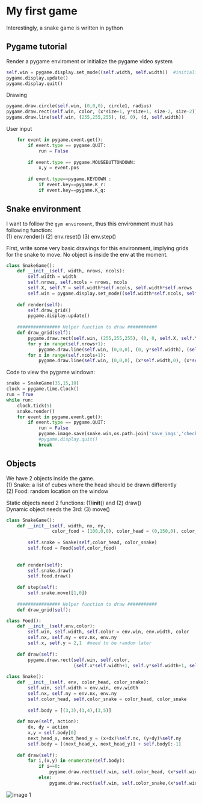 # My first game

Interestingly, a snake game is written in python

## Pygame tutorial

Render a pygame enviroment or initialize the pygame video system

```python
self.win = pygame.display.set_mode((self.width, self.width))  #initialize a surface, we will draw on this surface
pygame.display.update()
pygame.display.quit()
```

Drawing
```python
pygame.draw.circle(self.win, (0,0,0), circle1, radius)
pygame.draw.rect(self.win, color, (x*size+1, y*size+1, size-2, size-2))
pygame.draw.line(self.win, (255,255,255), (d, 0), (d, self.width))
```

User input
```python
    for event in pygame.event.get():
        if event.type == pygame.QUIT:
            run = False
            
        if event.type == pygame.MOUSEBUTTONDOWN:
            x,y = event.pos
        
        if event.type==pygame.KEYDOWN :
            if event.key==pygame.K_r:
            if event.key==pygame.K_q:
```

## Snake environment
I want to follow the `gym enviroment`, thus this environment must has following function:   
(1) env.render()    (2) env.reset()     (3) env.step() 

First, write some very basic drawings for this environment, implying grids for the snake to move. 
No object is inside the env at the moment.

```python
class SnakeGame():    
    def __init__(self, width, nrows, ncols):
        self.width = width
        self.nrows, self.ncols = nrows, ncols
        self.X, self.Y = self.width*self.ncols, self.width*self.nrows
        self.win = pygame.display.set_mode((self.width*self.ncols, self.width*(self.nrows+2)))
        
    def render(self):
        self.draw_grid()
        pygame.display.update()
        
    ################ Helper function to draw ###########
    def draw_grid(self):
        pygame.draw.rect(self.win, (255,255,255), (0, 0, self.X, self.Y+2*self.width))
        for y in range(self.nrows+1):
            pygame.draw.line(self.win, (0,0,0), (0, y*self.width), (self.X, y*self.width))
        for x in range(self.ncols+1):
            pygame.draw.line(self.win, (0,0,0), (x*self.width,0), (x*self.width,self.Y))
```

Code to view the pygame windown:
```python
snake = SnakeGame(35,15,10)
clock = pygame.time.Clock()
run = True
while run:
    clock.tick(5)
    snake.render()
    for event in pygame.event.get():
        if event.type == pygame.QUIT:
            run = False
            pygame.image.save(snake.win,os.path.join('save_imgs','check1.png'))
            #pygame.display.quit()
            break
```

## Objects
We have 2 objects inside the game.   
(1) Snake: a list of cubes where the head should be drawn differently   
(2) Food: random location on the window

Static objects need 2 functions: (1)__init__() and (2) draw()   
Dynamic object needs the 3rd: (3) move()


```python
class SnakeGame():    
    def __init__(self, width, nx, ny, 
                 color_food = (100,0,0), color_head = (0,150,0), color_snake = (0,0,150)):
        
        self.snake = Snake(self,color_head, color_snake)
        self.food = Food(self,color_food)
        
        
    def render(self):
        self.snake.draw()
        self.food.draw()
        
    def step(self):
        self.snake.move([1,0])
        
    ################ Helper function to draw ###########
    def draw_grid(self):

class Food():
    def __init__(self,env,color):
        self.win, self.width, self.color = env.win, env.width, color
        self.nx, self.ny = env.nx, env.ny
        self.x, self.y = 2,1  #need to be random later
        
    def draw(self):
        pygame.draw.rect(self.win, self.color, 
                         (self.x*self.width+1, self.y*self.width+1, self.width-1, self.width-1))
        
class Snake():
    def __init__(self, env, color_head, color_snake):
        self.win, self.width = env.win, env.width
        self.nx, self.ny = env.nx, env.ny
        self.color_head, self.color_snake = color_head, color_snake
        
        self.body = [(3,3),(3,4),(3,5)]
    
    def move(self, action):
        dx, dy = action
        x,y = self.body[0]
        next_head_x, next_head_y = (x+dx)%self.nx, (y+dy)%self.ny
        self.body = [(next_head_x, next_head_y)] + self.body[:-1]
    
    def draw(self):
        for i,(x,y) in enumerate(self.body):
            if i==0:
                pygame.draw.rect(self.win, self.color_head, (x*self.width+1, y*self.width+1, self.width-1, self.width-1))
            else:
                pygame.draw.rect(self.win, self.color_snake,(x*self.width+1, y*self.width+1, self.width-1, self.width-1))
```

![image 1]()

```python

```


```python

```

```python

```
